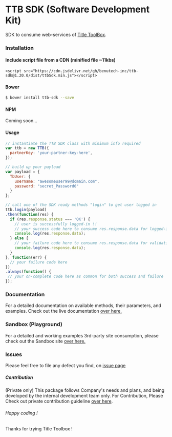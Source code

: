 # TTB SDK (Software Development Kit)

SDK to consume web-services of [Title ToolBox](https://www.demottb.com/).

### Installation

#### Include script file from a CDN (minified file ~11kbs)
`<script src="https://cdn.jsdelivr.net/gh/benutech-inc/ttb-sdk@1.20.0/dist/ttbSdk.min.js"></script>`

#### Bower
```sh
$ bower install ttb-sdk --save
```

#### NPM
Coming soon...

#### Usage

```js
// instantiate the TTB SDK class with minimum info required
var ttb = new TTB({
  partnerKey: 'your-partner-key-here',
});

// build up your payload
var payload = {
  TbUser: {
    username: "awesomeuser99@domain.com",
    password: "secret_Password0"
  }
};

// call one of the SDK ready methods "login" to get user logged in
ttb.login(payload)
.then(function(res) {
  if (res.response.status === 'OK') {
    // user is successfully logged-in !!
    // your success code here to consume res.response.data for logged-in user info
    console.log(res.response.data);
  } else {
    // your failure code here to consume res.response.data for validation errors info
    console.log(res.response.data);
  }
}, function(err) {
  // your failure code here
})
.always(function() {
 // your on-complete code here as common for both success and failure
});
```

### Documentation

For a detailed documentation on available methods, their parameters, and examples. Check out the live documentation [over here.](http://sdk.titletoolbox.com/) 

### Sandbox (Playground)

For a detailed and working examples 3rd-party site consumption, please check out the Sandbox site [over here.](http://sandbox.titletoolbox.com/)

### Issues

Please feel free to file any defect you find, on [issue page](https://github.com/benutech-inc/ttb-sdk/issues) 

##### Contribution

(Private only) This package follows Company's needs and plans, and being developed by the internal development team only.
For Contribution, Please Check out private contribution guideline [over here](https://github.com/benutech-inc/ttb-sdk/blob/master/CONTRIBUTION.md).

###### Happy coding !
Thanks for trying Title Toolbox !
